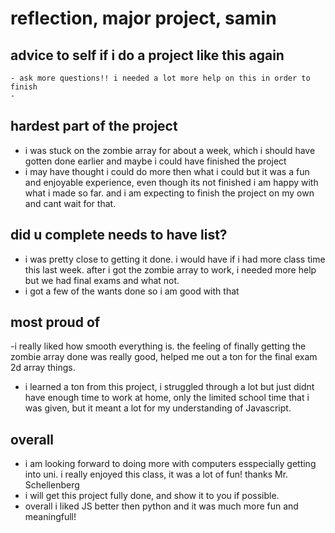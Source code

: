 # reflection, major project, samin

## advice to self if i do a project like this again
    - ask more questions!! i needed a lot more help on this in order to finish
    - 

## hardest part of the project
- i was stuck on the zombie array for about a week, which i should have gotten done earlier and maybe i could have finished the project
- i may have thought i could do more then what i could but it was a fun and enjoyable experience, even though its not finished i am happy with what i made so far. and i am expecting to finish the project on my own and cant wait for that.


## did u complete needs to have list?
- i was pretty close to getting it done. i would have if i had more class time this last week. after i got the zombie array to work, i needed more help but we had final exams and what not.
- i got a few of the wants done so i am good with that

## most proud of
-i really liked how smooth everything is. the feeling of finally getting the zombie array done was really good, helped me out a ton for the final exam 2d array things.
- i learned a ton from this project, i struggled through a lot but just didnt have enough time to work at home, only the limited school time that i was given, but it meant a lot for my understanding of Javascript.

## overall
- i am looking forward to doing more with computers esspecially getting into uni. i really enjoyed this class, it was a lot of fun! thanks Mr. Schellenberg
- i will get this project fully done, and show it to you if possible.
- overall i liked JS better then python and it was much more fun and meaningfull!